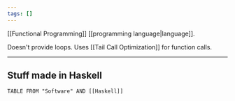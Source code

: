```yaml
---
tags: []
---
```

[[Functional Programming]] [[programming language|language]].

Doesn't provide loops.
Uses [[Tail Call Optimization]] for function calls.

---

## Stuff made in Haskell

```dataview
TABLE FROM "Software" AND [[Haskell]]
```